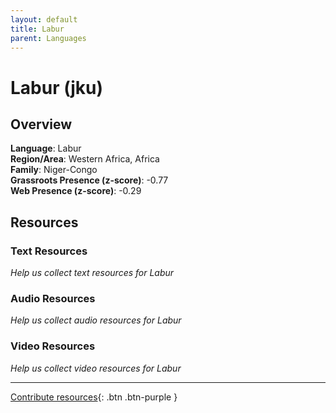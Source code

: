 ```yaml
---
layout: default
title: Labur
parent: Languages
---
```


# Labur (jku)

## Overview

**Language**: Labur  
**Region/Area**: Western Africa, Africa  
**Family**: Niger-Congo  
**Grassroots Presence (z-score)**: -0.77  
**Web Presence (z-score)**: -0.29  

## Resources

### Text Resources
*Help us collect text resources for Labur*

### Audio Resources
*Help us collect audio resources for Labur*

### Video Resources
*Help us collect video resources for Labur*

---

[Contribute resources](https://forms.office.com/e/1SfLJx3u1r){: .btn .btn-purple }
